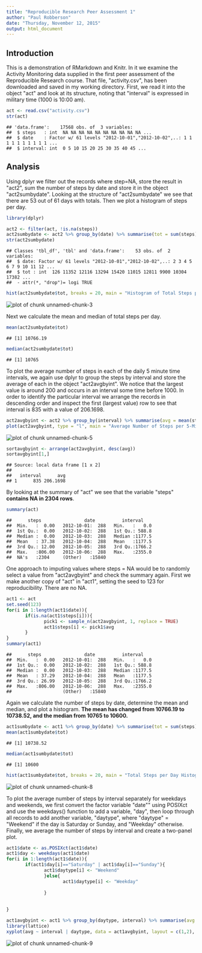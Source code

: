 ```yaml
---
title: "Reproducible Research Peer Assessment 1"
author: "Paul Robberson"
date: "Thursday, November 12, 2015"
output: html_document
---
```


## Introduction

This is a demonstration of RMarkdown and Knitr.  In it we examine the Activity Monitoring data supplied in the first peer assessment of the Reproducible Research course. That file, "activity.csv", has been downloaded and saved in my working directory.  First, we read it into the object "act" and look at its structure, noting that "interval" is expressed in military time (1000 is 10:00 am).

```r
act <- read.csv("activity.csv")
str(act)
```

```
## 'data.frame':	17568 obs. of  3 variables:
##  $ steps   : int  NA NA NA NA NA NA NA NA NA NA ...
##  $ date    : Factor w/ 61 levels "2012-10-01","2012-10-02",..: 1 1 1 1 1 1 1 1 1 1 ...
##  $ interval: int  0 5 10 15 20 25 30 35 40 45 ...
```

## Analysis

Using dplyr we filter out the records where step=NA, store the result in "act2", sum the number of steps by date and store it in the object "act2sumbydate".  Looking at the structure of "act2sumbydate" we see that there are 53 out of 61 days with totals.  Then we plot a histogram of steps per day.


```r
library(dplyr)
```

```r
act2 <- filter(act, !is.na(steps))
act2sumbydate <- act2 %>% group_by(date) %>% summarise(tot = sum(steps))
str(act2sumbydate)
```

```
## Classes 'tbl_df', 'tbl' and 'data.frame':	53 obs. of  2 variables:
##  $ date: Factor w/ 61 levels "2012-10-01","2012-10-02",..: 2 3 4 5 6 7 9 10 11 12 ...
##  $ tot : int  126 11352 12116 13294 15420 11015 12811 9900 10304 17382 ...
##  - attr(*, "drop")= logi TRUE
```

```r
hist(act2sumbydate$tot, breaks = 20, main = "Histogram of Total Steps per Day")
```

![plot of chunk unnamed-chunk-3](figure/unnamed-chunk-3-1.png) 

Next we calculate the mean and median of total steps per day.


```r
mean(act2sumbydate$tot)
```

```
## [1] 10766.19
```

```r
median(act2sumbydate$tot)
```

```
## [1] 10765
```
To plot the average number of steps in each of the daily 5 minute time intervals, we again use dplyr to group the steps by interval and store the average of each in the object "act2avgbyint".  We notice that the largest value is around 200 and occurs in an interval some time before 1000.  In order to identify the particular interval we arrange the records in descending order and inspect the first (largest value) row to see that interval is 835 with a value of 206.1698.


```r
act2avgbyint <- act2 %>% group_by(interval) %>% summarise(avg = mean(steps))
plot(act2avgbyint, type = "l", main = "Average Number of Steps per 5-Minute Interval")
```

![plot of chunk unnamed-chunk-5](figure/unnamed-chunk-5-1.png) 

```r
sortavgbyint <- arrange(act2avgbyint, desc(avg))
sortavgbyint[1,]
```

```
## Source: local data frame [1 x 2]
## 
##   interval      avg
## 1      835 206.1698
```

By looking at the summary of "act" we see that the variable "steps" **contains NA in 2304 rows**.


```r
summary(act)
```

```
##      steps                date          interval     
##  Min.   :  0.00   2012-10-01:  288   Min.   :   0.0  
##  1st Qu.:  0.00   2012-10-02:  288   1st Qu.: 588.8  
##  Median :  0.00   2012-10-03:  288   Median :1177.5  
##  Mean   : 37.38   2012-10-04:  288   Mean   :1177.5  
##  3rd Qu.: 12.00   2012-10-05:  288   3rd Qu.:1766.2  
##  Max.   :806.00   2012-10-06:  288   Max.   :2355.0  
##  NA's   :2304     (Other)   :15840
```
One approach to imputing values where steps = NA would be to randomly select a value from "act2avgbyint" and check the summary again.  First we make another copy of "act" in "act1", setting the seed to 123 for reproducibility.  There are no NA.


```r
act1 <- act
set.seed(123)
for(i in 1:length(act1$date)){
       if(is.na(act1$steps[i])){
              pick1 <- sample_n(act2avgbyint, 1, replace = TRUE)
              act1$steps[i] <- pick1$avg
       }
}
summary(act1)
```

```
##      steps                date          interval     
##  Min.   :  0.00   2012-10-01:  288   Min.   :   0.0  
##  1st Qu.:  0.00   2012-10-02:  288   1st Qu.: 588.8  
##  Median :  0.00   2012-10-03:  288   Median :1177.5  
##  Mean   : 37.29   2012-10-04:  288   Mean   :1177.5  
##  3rd Qu.: 26.99   2012-10-05:  288   3rd Qu.:1766.2  
##  Max.   :806.00   2012-10-06:  288   Max.   :2355.0  
##                   (Other)   :15840
```
Again we calculate the number of steps by date, determine the mean and median, and plot a histogram. **The mean has changed from 10766.19 to 10738.52, and the median from 10765 to 10600.**


```r
act1sumbydate <- act1 %>% group_by(date) %>% summarise(tot = sum(steps))
mean(act1sumbydate$tot)
```

```
## [1] 10738.52
```

```r
median(act1sumbydate$tot)
```

```
## [1] 10600
```

```r
hist(act1sumbydate$tot, breaks = 20, main = "Total Steps per Day Histogram (with imputed values)")
```

![plot of chunk unnamed-chunk-8](figure/unnamed-chunk-8-1.png) 

To plot the average number of steps by interval separately for weekdays and weekends, we first convert the factor variable "date"" using POSIXct and use the weekdays() function to add a variable, "day",  then loop through all records to add another variable, "daytype", where "daytype" = "Weekend" if the day is Saturday or Sunday, and "Weekday" otherwise.  Finally, we average the number of steps by interval and create a two-panel plot.


```r
act1$date <- as.POSIXct(act1$date)
act1$day <- weekdays(act1$date)
for(i in 1:length(act1$date)){
       if(act1$day[i]=="Saturday" | act1$day[i]=="Sunday"){
              act1$daytype[i] <- "Weekend"
              }else{
                     act1$daytype[i] <- "Weekday"
              
              }
              
       
}

act1avgbyint <- act1 %>% group_by(daytype, interval) %>% summarise(avg = mean(steps))
library(lattice)
xyplot(avg ~ interval | daytype, data = act1avgbyint, layout = c(1,2), type = "l")
```

![plot of chunk unnamed-chunk-9](figure/unnamed-chunk-9-1.png) 
